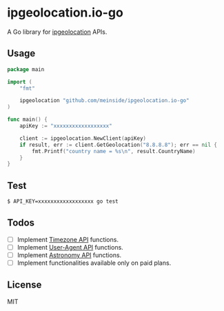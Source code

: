 # ipgeolocation.io-go

A Go library for [ipgeolocation](https://ipgeolocation.io/) APIs.

## Usage

```go
package main

import (
    "fmt"

    ipgeolocation "github.com/meinside/ipgeolocation.io-go"
)

func main() {
    apiKey := "xxxxxxxxxxxxxxxxxx"

    client := ipgeolocation.NewClient(apiKey)
    if result, err := client.GetGeolocation("8.8.8.8"); err == nil {
        fmt.Printf("country name = %s\n", result.CountryName)
    }
}
```

## Test

```bash
$ API_KEY=xxxxxxxxxxxxxxxxxx go test
```

## Todos

- [ ] Implement [Timezone API](https://ipgeolocation.io/documentation/timezone-api.html) functions.
- [ ] Implement [User-Agent API](https://ipgeolocation.io/documentation/user-agent-api.html) functions.
- [ ] Implement [Astronomy API](https://ipgeolocation.io/documentation/astronomy-api.html) functions.
- [ ] Implement functionalities available only on paid plans.

## License

MIT

